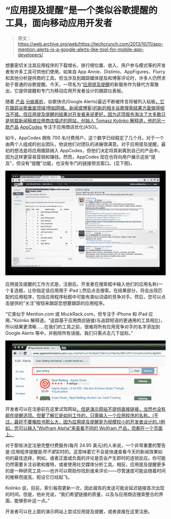 # “应用提及提醒”是一个类似谷歌提醒的工具，面向移动应用开发者 

> 原文：<https://web.archive.org/web/https://techcrunch.com/2013/10/11/app-mention-alerts-is-a-google-alerts-like-tool-for-mobile-app-developers/>

想要密切关注其应用程序的下载增长、排行榜位置、收入、用户参与模式等的开发者有许多工具可供他们使用，如来自 App Annie、Distimo、AppFigures、Flurry 和其他分析提供商的工具。但当涉及到跟踪媒体提及和博客评论时，许多人仍然求助于普通的谷歌提醒。今天，一项名为“[应用提及提醒](https://web.archive.org/web/20221207013246/http://www.appmentionalerts.com/)的新服务作为替代方案推出，它提供提醒和专门为移动应用开发者设计的跟踪仪表板。

随着 [产品](https://web.archive.org/web/20221207013246/http://searchengineland.com/google-alerts-arent-working-148642) [分崩离析](https://web.archive.org/web/20221207013246/http://www.zdnet.com/google-alerts-kills-rss-feed-7000017609/)，谷歌快讯(Google Alerts)最近不断被传言将被列入砧板[，它在跟踪谷歌垂直领域(例如网络、新闻或博客)的新的相关谷歌搜索结果方面做得相当不错。但应用提及提醒的结果对开发者来说更好，因为这项服务淘汰了大多数只是转载新闻稿或应用商店描述的网站，创始人 Tomasz Kolinko 解释道，他的另一款产品](https://web.archive.org/web/20221207013246/http://searchengineland.com/google-alerts-is-working-again-154536) [AppCodes](https://web.archive.org/web/20221207013246/https://beta.techcrunch.com/2012/03/12/appcod-es-launches-app-store-prediction-tool-tells-developers-which-keywords-work/) 专注于应用商店优化(ASO)。

如今，AppCodes 拥有 700 名付费用户，这个数字已经稳定了几个月。对于一个由两个人组成的创业团队，他说他们对团队的进展很满意。对于应用提及提醒，最初的想法是将应用跟踪纳入 AppCodes，但他们决定将其剥离到自己的产品中，因为这样更容易营销和赚钱。然而，AppCodes 现在也将向用户展示这些“提及”，但没有“提醒”功能，也没有专门的链接预览窗口。(见下图)。

[![appcodes-mentions](img/b773dbb2a10f59d906d88aa8dd7cd93e.png)](https://web.archive.org/web/20221207013246/https://beta.techcrunch.com/2013/10/11/app-mention-alerts-is-a-google-alerts-like-tool-for-mobile-app-developers/appcodes-mentions/)

应用提及提醒的工作方式是，注册后，开发者在搜索框中输入他们的应用名称(一个复选框，让你指定该应用用于 iPad ),然后点击搜索。在结果部分，将会出现匹配的应用程序，包括应用程序标题中可能有类似词语的竞争对手。然后，您可以点击提供的“关注”按钮来跟踪您想要跟踪的应用程序。

“它类似于 Mention.com 或 MuckRack.com，但专注于 iPhone 和 iPad 应用，”Kolinko 解释道。“追踪基于应用商店链接(与追踪短语的更通用的工具相比)，所以结果更清晰……在我们的工具之前，很难将所有应用竞争对手的名字添加到 Google Alerts 等中，并剔除所有误报。我们只需点击几下鼠标。”

[![demo-search](img/774ffdbd003435ff53042b0e83dcd314.png)](https://web.archive.org/web/20221207013246/https://beta.techcrunch.com/2013/10/11/app-mention-alerts-is-a-google-alerts-like-tool-for-mobile-app-developers/demo-search/)

开发者可以在注册前在这里试驾网站[，但是演示网站不提供直接链接，当然也没有邮件提醒选项。但要了解它是如何工作的，只需输入一个应用程序的名称。(不过，最好不要像脸书那么大，因为应用提及提醒是为规模较小的开发者设计的。)例如，您可以输入“Wolfram Alpha”来查看不同的 Wolfram 产品，但都在一个页面上。](https://web.archive.org/web/20221207013246/http://www.appmentionalerts.com/demologin/)

对于那些决定注册完整付费服务(每月 24.95 美元)的人来说，一个非常重要的警告是:应用程序提醒是*而不是*实时的。这意味着它不会是快速查看今天的新闻效果如何的最佳选择，例如，或者正面或负面的评论是否会产生即时的连锁反应。你可能仍然需要关注谷歌和推特，或者使用社交媒体分析工具。相反，应用提及提醒更多的是一种研究工具——也许可以帮助你找到谁来评论——尽管速度可能会随着时间的推移而提高，假设它已经起飞。

Kolinko 说，目前，索引每周更新一次，因此报告的发送可能会延迟链接首次出现的时间。但是，他补充说，“我们希望链接的质量，以及与应用商店搜索整合的界面，能够弥补这一点。”

开发者可以在上面的演示网站上尝试应用提及提醒，或者直接在这里注册。